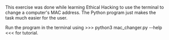 This exercise was done while learning Ethical Hacking to use the terminal to change a computer's MAC address. The Python program just makes the task much easier for the user.

Run the program in the terminal using >>> python3 mac_changer.py --help <<< for tutorial.

